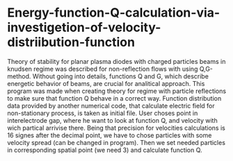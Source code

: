 # Energy-function-Q-calculation-via-investigetion-of-velocity-distriibution-function
Theory of stability for planar plasma diodes with charged particles beams in knudsen regime was described for non-reflection flows with using Q,G-method. Without going into details, functions Q and G, which describe energetic behavior of beams, are crucial for analitical approach. This program was made when creating theory for regime with particle reflections to make sure that function Q behave in a correct way.
Function distribution data provided by another numerical code, that calculate electric field for non-stationary process, is taken as initial file. User choses point in interelectrode gap, where he want to look at function Q, and velocity with wich partical arrivise there. Being that precision for velocities calculations is 16 signes after the decimal point, we have to chose particles with some velocity spread (can be changed in program). Then we set needed particles in corresponding spatial point (we need 3) and calculate function Q.  
